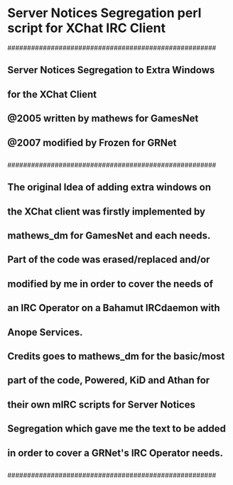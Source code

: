 # Server Notices Segregation perl script for XChat IRC Client

#####################################################
##						  						                       ##
##    Server Notices Segregation to Extra Windows  ## 
##		for the XChat Client 			 		               ##
##                                          	     ##
##    @2005 written by mathews for GamesNet        ##
##    @2007 modified by Frozen for GRNet           ##
##                                                 ##
#####################################################
##						                                     ##
## The original Idea of adding extra windows on    ##
## the XChat client was firstly implemented by	   ##
## mathews_dm for GamesNet and each needs.	       ##
##						                                     ##
## Part of the code was erased/replaced and/or     ##
## modified by me in order to cover the needs of   ##
## an IRC Operator on a Bahamut IRCdaemon with	   ##
## Anope Services.				   				               ##
##		   				 			                    			   ##
## Credits goes to mathews_dm for the basic/most   ##
## part of the code, Powered, KiD and Athan for    ##
## their own mIRC scripts for Server Notices	     ##
## Segregation which gave me the text to be added  ##
## in order to cover a GRNet's IRC Operator needs. ##
##												                         ##
#####################################################

